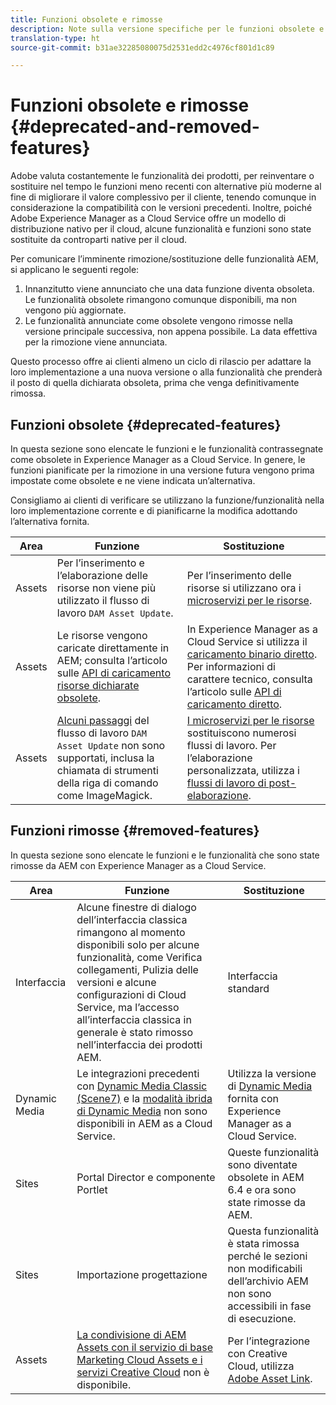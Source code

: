 ```yaml
---
title: Funzioni obsolete e rimosse
description: Note sulla versione specifiche per le funzioni obsolete e rimosse in Adobe Experience Manager as a Cloud Service.
translation-type: ht
source-git-commit: b31ae32285080075d2531edd2c4976cf801d1c89

---
```



# Funzioni obsolete e rimosse {#deprecated-and-removed-features}

Adobe valuta costantemente le funzionalità dei prodotti, per reinventare o sostituire nel tempo le funzioni meno recenti con alternative più moderne al fine di migliorare il valore complessivo per il cliente, tenendo comunque in considerazione la compatibilità con le versioni precedenti. Inoltre, poiché Adobe Experience Manager as a Cloud Service offre un modello di distribuzione nativo per il cloud, alcune funzionalità e funzioni sono state sostituite da controparti native per il cloud.

Per comunicare l’imminente rimozione/sostituzione delle funzionalità AEM, si applicano le seguenti regole:

1. Innanzitutto viene annunciato che una data funzione diventa obsoleta. Le funzionalità obsolete rimangono comunque disponibili, ma non vengono più aggiornate.
1. Le funzionalità annunciate come obsolete vengono rimosse nella versione principale successiva, non appena possibile. La data effettiva per la rimozione viene annunciata.

Questo processo offre ai clienti almeno un ciclo di rilascio per adattare la loro implementazione a una nuova versione o alla funzionalità che prenderà il posto di quella dichiarata obsoleta, prima che venga definitivamente rimossa.

## Funzioni obsolete {#deprecated-features}

In questa sezione sono elencate le funzioni e le funzionalità contrassegnate come obsolete in Experience Manager as a Cloud Service. In genere, le funzioni pianificate per la rimozione in una versione futura vengono prima impostate come obsolete e ne viene indicata un’alternativa.

Consigliamo ai clienti di verificare se utilizzano la funzione/funzionalità nella loro implementazione corrente e di pianificarne la modifica adottando l’alternativa fornita.

| Area | Funzione | Sostituzione |
| ------------ | ------------------ | ----------- |
| Assets | Per l’inserimento e l’elaborazione delle risorse non viene più utilizzato il flusso di lavoro `DAM Asset Update`. | Per l’inserimento delle risorse si utilizzano ora i [microservizi per le risorse](/help/assets/asset-microservices-overview.md). |
| Assets | Le risorse vengono caricate direttamente in AEM; consulta l’articolo sulle [API di caricamento risorse dichiarate obsolete](/help/assets/developer-reference-material-apis.md#deprecated-asset-upload-api). | In Experience Manager as a Cloud Service si utilizza il [caricamento binario diretto](/help/assets/add-assets.md). Per informazioni di carattere tecnico, consulta l’articolo sulle [API di caricamento diretto](/help/assets/developer-reference-material-apis.md#overview-binary-upload). |
| Assets | [Alcuni passaggi](/help/assets/developer-reference-material-apis.md#post-processing-workflows-steps) del flusso di lavoro `DAM Asset Update` non sono supportati, inclusa la chiamata di strumenti della riga di comando come ImageMagick. | [I microservizi per le risorse](/help/assets/asset-microservices-overview.md) sostituiscono numerosi flussi di lavoro. Per l’elaborazione personalizzata, utilizza i [flussi di lavoro di post-elaborazione](/help/assets/asset-microservices-configure-and-use.md#post-processing-workflows). |

## Funzioni rimosse {#removed-features}

In questa sezione sono elencate le funzioni e le funzionalità che sono state rimosse da AEM con Experience Manager as a Cloud Service.

| Area | Funzione | Sostituzione |
| ------------ | ------------------ | ----------- |
| Interfaccia | Alcune finestre di dialogo dell’interfaccia classica rimangono al momento disponibili solo per alcune funzionalità, come Verifica collegamenti, Pulizia delle versioni e alcune configurazioni di Cloud Service, ma l’accesso all’interfaccia classica in generale è stato rimosso nell’interfaccia dei prodotti AEM. | Interfaccia standard |
| Dynamic Media | Le integrazioni precedenti con [Dynamic Media Classic (Scene7)](https://helpx.adobe.com/it/experience-manager/6-5/sites/administering/using/scene7.html) e la [modalità ibrida di Dynamic Media](https://helpx.adobe.com/it/experience-manager/6-5/assets/using/config-dynamic.html) non sono disponibili in AEM as a Cloud Service. | Utilizza la versione di [Dynamic Media](/help/assets/dynamic-media/dynamic-media.md) fornita con Experience Manager as a Cloud Service. |
| Sites | Portal Director e componente Portlet | Queste funzionalità sono diventate obsolete in AEM 6.4 e ora sono state rimosse da AEM. |
| Sites | Importazione progettazione | Questa funzionalità è stata rimossa perché le sezioni non modificabili dell’archivio AEM non sono accessibili in fase di esecuzione. |
| Assets | [La condivisione di AEM Assets con il servizio di base Marketing Cloud Assets e i servizi Creative Cloud](https://docs.adobe.com/content/help/en/experience-manager-65/administering/integration/configure-assets-cc-integration.html) non è disponibile. | Per l’integrazione con Creative Cloud, utilizza [Adobe Asset Link](https://helpx.adobe.com/it/enterprise/using/adobe-asset-link.html). |

